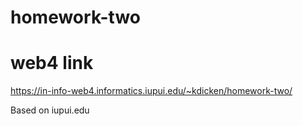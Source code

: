# homework-two

# web4 link
https://in-info-web4.informatics.iupui.edu/~kdicken/homework-two/

Based on iupui.edu

